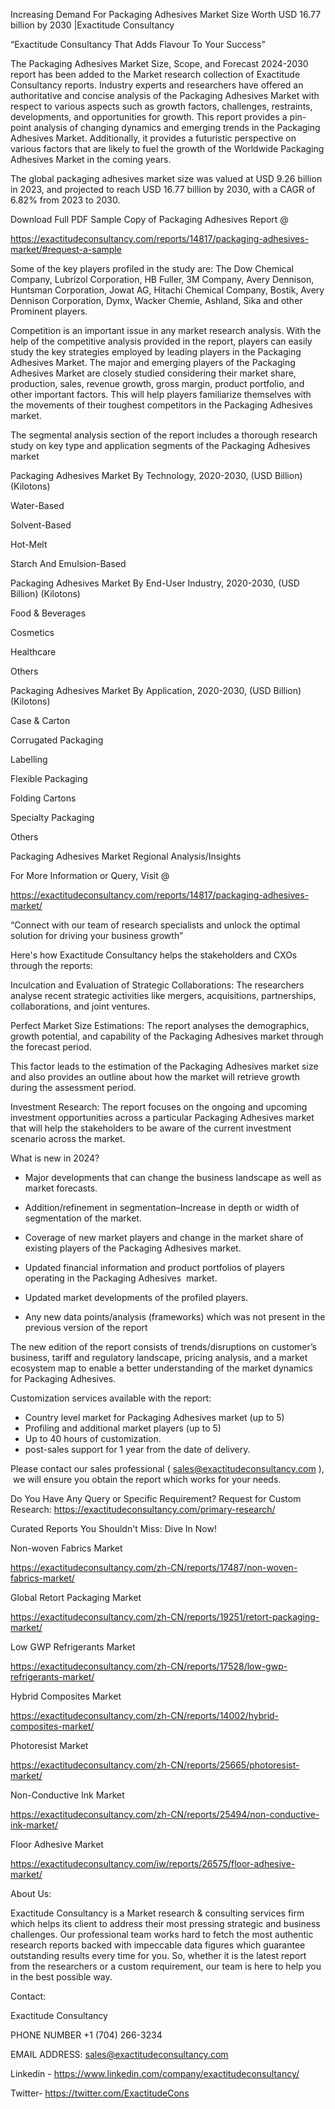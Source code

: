 Increasing Demand For Packaging Adhesives Market Size Worth USD 16.77 billion by 2030 |Exactitude Consultancy

“Exactitude Consultancy That Adds Flavour To Your Success”

The Packaging Adhesives Market Size, Scope, and Forecast 2024-2030 report has been added to the Market research collection of Exactitude Consultancy reports. Industry experts and researchers have offered an authoritative and concise analysis of the Packaging Adhesives Market with respect to various aspects such as growth factors, challenges, restraints, developments, and opportunities for growth. This report provides a pin-point analysis of changing dynamics and emerging trends in the Packaging Adhesives Market. Additionally, it provides a futuristic perspective on various factors that are likely to fuel the growth of the Worldwide Packaging Adhesives Market in the coming years.

The global packaging adhesives market size was valued at USD 9.26 billion in 2023, and projected to reach USD 16.77 billion by 2030, with a CAGR of 6.82% from 2023 to 2030.

Download Full PDF Sample Copy of Packaging Adhesives Report @

https://exactitudeconsultancy.com/reports/14817/packaging-adhesives-market/#request-a-sample

Some of the key players profiled in the study are: The Dow Chemical Company, Lubrizol Corporation, HB Fuller, 3M Company, Avery Dennison, Huntsman Corporation, Jowat AG, Hitachi Chemical Company, Bostik, Avery Dennison Corporation, Dymx, Wacker Chemie, Ashland, Sika and other Prominent players.

Competition is an important issue in any market research analysis. With the help of the competitive analysis provided in the report, players can easily study the key strategies employed by leading players in the Packaging Adhesives Market. The major and emerging players of the Packaging Adhesives Market are closely studied considering their market share, production, sales, revenue growth, gross margin, product portfolio, and other important factors. This will help players familiarize themselves with the movements of their toughest competitors in the Packaging Adhesives market.

The segmental analysis section of the report includes a thorough research study on key type and application segments of the Packaging Adhesives market

Packaging Adhesives Market By Technology, 2020-2030, (USD Billion) (Kilotons)

Water-Based

Solvent-Based

Hot-Melt

Starch And Emulsion-Based

Packaging Adhesives Market By End-User Industry, 2020-2030, (USD Billion) (Kilotons)

Food & Beverages

Cosmetics

Healthcare

Others

Packaging Adhesives Market By Application, 2020-2030, (USD Billion) (Kilotons)

Case & Carton

Corrugated Packaging

Labelling

Flexible Packaging

Folding Cartons

Specialty Packaging

Others

Packaging Adhesives Market Regional Analysis/Insights

For More Information or Query, Visit @

https://exactitudeconsultancy.com/reports/14817/packaging-adhesives-market/

“Connect with our team of research specialists and unlock the optimal solution for driving your business growth”

Here's how Exactitude Consultancy helps the stakeholders and CXOs through the reports:

Inculcation and Evaluation of Strategic Collaborations: The researchers analyse recent strategic activities like mergers, acquisitions, partnerships, collaborations, and joint ventures.

Perfect Market Size Estimations: The report analyses the demographics, growth potential, and capability of the Packaging Adhesives market through the forecast period.

This factor leads to the estimation of the Packaging Adhesives market size and also provides an outline about how the market will retrieve growth during the assessment period.

Investment Research: The report focuses on the ongoing and upcoming investment opportunities across a particular Packaging Adhesives market that will help the stakeholders to be aware of the current investment scenario across the market.

What is new in 2024?

- Major developments that can change the business landscape as well as market forecasts.

- Addition/refinement in segmentation–Increase in depth or width of segmentation of the market.

- Coverage of new market players and change in the market share of existing players of the Packaging Adhesives market.

- Updated financial information and product portfolios of players operating in the Packaging Adhesives  market.

- Updated market developments of the profiled players.

- Any new data points/analysis (frameworks) which was not present in the previous version of the report

The new edition of the report consists of trends/disruptions on customer’s business, tariff and regulatory landscape, pricing analysis, and a market ecosystem map to enable a better understanding of the market dynamics for Packaging Adhesives.

Customization services available with the report:

- Country level market for Packaging Adhesives market (up to 5)
- Profiling and additional market players (up to 5)
- Up to 40 hours of customization.
- post-sales support for 1 year from the date of delivery.

Please contact our sales professional ( sales@exactitudeconsultancy.com ),  we will ensure you obtain the report which works for your needs.

Do You Have Any Query or Specific Requirement? Request for Custom Research: https://exactitudeconsultancy.com/primary-research/

Curated Reports You Shouldn't Miss: Dive In Now!

Non-woven Fabrics Market

https://exactitudeconsultancy.com/zh-CN/reports/17487/non-woven-fabrics-market/

Global Retort Packaging Market

https://exactitudeconsultancy.com/zh-CN/reports/19251/retort-packaging-market/

Low GWP Refrigerants Market

https://exactitudeconsultancy.com/zh-CN/reports/17528/low-gwp-refrigerants-market/

Hybrid Composites Market

https://exactitudeconsultancy.com/zh-CN/reports/14002/hybrid-composites-market/

Photoresist Market

https://exactitudeconsultancy.com/zh-CN/reports/25665/photoresist-market/

Non-Conductive Ink Market

https://exactitudeconsultancy.com/zh-CN/reports/25494/non-conductive-ink-market/

Floor Adhesive Market

https://exactitudeconsultancy.com/iw/reports/26575/floor-adhesive-market/

About Us:

Exactitude Consultancy is a Market research & consulting services firm which helps its client to address their most pressing strategic and business challenges. Our professional team works hard to fetch the most authentic research reports backed with impeccable data figures which guarantee outstanding results every time for you. So, whether it is the latest report from the researchers or a custom requirement, our team is here to help you in the best possible way.

Contact:

Exactitude Consultancy

PHONE NUMBER +1 (704) 266-3234

EMAIL ADDRESS: sales@exactitudeconsultancy.com

Linkedin - https://www.linkedin.com/company/exactitudeconsultancy/

Twitter- https://twitter.com/ExactitudeCons
